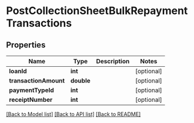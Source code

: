 # PostCollectionSheetBulkRepaymentTransactions

## Properties
Name | Type | Description | Notes
------------ | ------------- | ------------- | -------------
**loanId** | **int** |  | [optional] 
**transactionAmount** | **double** |  | [optional] 
**paymentTypeId** | **int** |  | [optional] 
**receiptNumber** | **int** |  | [optional] 

[[Back to Model list]](../../README.md#documentation-for-models) [[Back to API list]](../../README.md#documentation-for-api-endpoints) [[Back to README]](../../README.md)


